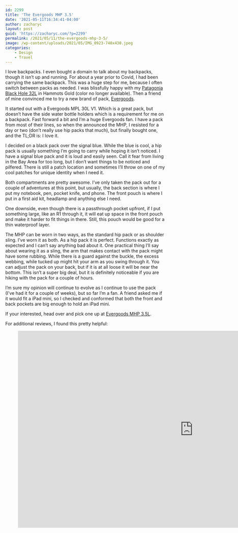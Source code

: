 ```yaml
---
id: 2299
title: 'The Evergoods MHP 3.5'
date: '2021-05-11T16:34:41-04:00'
author: zacharyc
layout: post
guid: 'https://zacharyc.com/?p=2299'
permalink: /2021/05/11/the-evergoods-mhp-3-5/
image: /wp-content/uploads/2021/05/IMG_0923-740x430.jpeg
categories:
    - Design
    - Travel
---
```


I love backpacks. I even bought a domain to talk about my backpacks, though it isn’t up and running. For about a year prior to Covid, I had been carrying the same backpack. This was a huge step for me, because I often switch between packs as needed. I was blissfully happy with my [Patagonia Black Hole 32L](https://www.patagonia.com/product/black-hole-pack-32-liters/49301.html) in Hammots Gold (color no longer available). Then a friend of mine convinced me to try a new brand of pack, [Evergoods](https://evergoods.us).

It started out with a Evergoods MPL 30L V1. Which is a great pack, but doesn’t have the side water bottle holders which is a requirement for me on a backpack. Fast forward a bit and I’m a huge Evergoods fan. I have a pack from most of their lines, so when the announced the MHP, I resisted for a day or two (don’t really use hip packs that much), but finally bought one, and the TL;DR is: I love it.

I decided on a black pack over the signal blue. While the blue is cool, a hip pack is usually something I’m going to carry while hoping it isn’t noticed. I have a signal blue pack and it is loud and easily seen. Call it fear from living in the Bay Area for too long, but I don’t want things to be noticed and pilfered. There is still a patch location and sometimes I’ll throw on one of my cool patches for unique identity when I need it.

Both compartments are pretty awesome. I’ve only taken the pack out for a couple of adventures at this point, but usually, the back section is where I put my notebook, pen, pocket knife, and phone. The front pouch is where I put in a first aid kit, headlamp and anything else I need.

One downside, even though there is a passthrough pocket upfront, if I put something large, like an R1 through it, it will eat up space in the front pouch and make it harder to fit things in there. Still, this pouch would be good for a thin waterproof layer.

The MHP can be worn in two ways, as the standard hip pack or as shoulder sling. I’ve worn it as both. As a hip pack it is perfect. Functions exactly as expected and I can’t say anything bad about it. One practical thing I’ll say about wearing it as a sling, the arm that makes contact with the pack might have some rubbing. While there is a guard against the buckle, the excess webbing, while tucked up might hit your arm as you swing through it. You can adjust the pack on your back, but if it is at all loose it will be near the bottom. This isn’t a super big deal, but it is definitely noticeable if you are hiking with the pack for a couple of hours.

I’m sure my opinion will continue to evolve as I continue to use the pack (I’ve had it for a couple of weeks), but so far I’m a fan. A friend asked me if it would fit a iPad mini, so I checked and conformed that both the front and back pockets are big enough to hold an iPad mini.

If your interested, head over and pick one up at [Evergoods MHP 3.5L](https://evergoods.us/collections/mountain-hip-pack).

For additional reviews, I found this pretty helpful:

<figure class="wp-block-embed is-type-rich is-provider-embed-handler wp-block-embed-embed-handler wp-embed-aspect-16-9 wp-has-aspect-ratio"><div class="wp-block-embed__wrapper"><div class="jetpack-video-wrapper"><span class="embed-youtube" style="text-align:center; display: block;"><iframe allowfullscreen="true" class="youtube-player" height="619" loading="lazy" sandbox="allow-scripts allow-same-origin allow-popups allow-presentation" src="https://www.youtube.com/embed/JtWiGGjhgvI?version=3&rel=1&showsearch=0&showinfo=1&iv_load_policy=1&fs=1&hl=en-US&autohide=2&wmode=transparent" style="border:0;" width="1100"></iframe></span></div></div></figure>